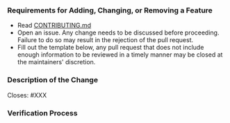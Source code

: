 ### Requirements for Adding, Changing, or Removing a Feature
* Read
  [CONTRIBUTING.md](https://github.com/wil3/gymfc/blob/master/CONTRIBUTING.md)
* Open an issue. Any change needs to be discussed before proceeding. Failure to do so may result in the rejection of the pull request.
* Fill out the template below, any pull request that does not include enough information to be reviewed in a timely manner may be closed at the maintainers' discretion.

### Description of the Change

Closes: #XXX

<!--

We must be able to understand the design of your change from this description. If we can't get a good idea of what the code will be doing from the description here, the pull request may be closed at the maintainers' discretion. Keep in mind that the maintainer reviewing this PR may not be familiar with or have worked with the code here recently, so please walk us through the concepts.

-->

### Verification Process

<!--

What process did you follow to verify that your change has the desired effects?

- How did you verify that all new functionality works as expected?
- How did you verify that all changed functionality works as expected?
- How did you verify that the change has not introduced any regressions?

Describe the actions you performed (commands you ran, etc.), and describe the results you observed.

-->
